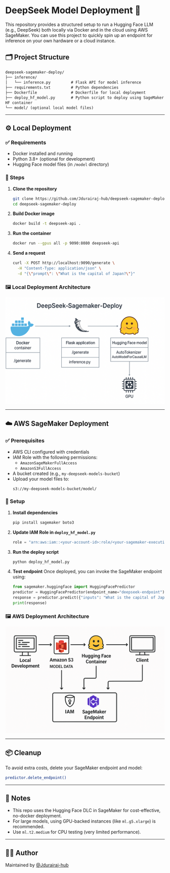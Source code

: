 # DeepSeek Model Deployment 🚀

This repository provides a structured setup to run a Hugging Face LLM (e.g., DeepSeek) both locally via Docker and in the cloud using AWS SageMaker. You can use this project to quickly spin up an endpoint for inference on your own hardware or a cloud instance.

## 🗂 Project Structure

```
deepseek-sagemaker-deploy/
├── inference/
│   └── inference.py         # Flask API for model inference
├── requirements.txt         # Python dependencies
├── Dockerfile               # Dockerfile for local deployment
├── deploy_hf_model.py       # Python script to deploy using SageMaker HF container
└── model/ (optional local model files)
```

---

## ⚙️ Local Deployment

### ✅ Requirements

- Docker installed and running
- Python 3.8+ (optional for development)
- Hugging Face model files (in `/model` directory)

### 🧪 Steps

1. **Clone the repository**
   ```bash
   git clone https://github.com/Jdurairaj-hub/deepseek-sagemaker-deploy.git
   cd deepseek-sagemaker-deploy
   ```

2. **Build Docker image**
   ```bash
   docker build -t deepseek-api .
   ```

3. **Run the container**
   ```bash
   docker run --gpus all -p 9090:8080 deepseek-api
   ```

4. **Send a request**
   ```bash
   curl -X POST http://localhost:9090/generate \
     -H "Content-Type: application/json" \
     -d "{\"prompt\": \"What is the capital of Japan?\"}"
   ```

### 🖼 Local Deployment Architecture

![Local Architecture](images/local_deploy.png)

---

## ☁️ AWS SageMaker Deployment

### ✅ Prerequisites

- AWS CLI configured with credentials
- IAM Role with the following permissions:
  - `AmazonSageMakerFullAccess`
  - `AmazonS3FullAccess`
- A bucket created (e.g., `my-deepseek-models-bucket`)
- Upload your model files to:
  ```
  s3://my-deepseek-models-bucket/model/
  ```

### 🧱 Setup

1. **Install dependencies**
   ```bash
   pip install sagemaker boto3
   ```

2. **Update IAM Role in `deploy_hf_model.py`**
   ```python
   role = "arn:aws:iam::<your-account-id>:role/<your-sagemaker-execution-role>"
   ```

3. **Run the deploy script**
   ```bash
   python deploy_hf_model.py
   ```

4. **Test endpoint**
   Once deployed, you can invoke the SageMaker endpoint using:

   ```python
   from sagemaker.huggingface import HuggingFacePredictor
   predictor = HuggingFacePredictor(endpoint_name="deepseek-endpoint")
   response = predictor.predict({"inputs": "What is the capital of Japan?"})
   print(response)
   ```

### 🖼 AWS Deployment Architecture

![AWS Architecture](images/aws_deployment.png)

---

## 📦 Cleanup

To avoid extra costs, delete your SageMaker endpoint and model:
```bash
predictor.delete_endpoint()
```

---

## 📌 Notes

- This repo uses the Hugging Face DLC in SageMaker for cost-effective, no-docker deployment.
- For large models, using GPU-backed instances (like `ml.g5.xlarge`) is recommended.
- Use `ml.t2.medium` for CPU testing (very limited performance).

---

## 👨‍💻 Author

Maintained by [@Jdurairaj-hub](https://github.com/Jdurairaj-hub)
